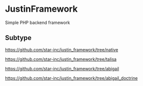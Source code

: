 # JustinFramework

Simple PHP backend framework

## Subtype

https://github.com/star-inc/justin_framework/tree/native


https://github.com/star-inc/justin_framework/tree/talisa


https://github.com/star-inc/justin_framework/tree/abigail


https://github.com/star-inc/justin_framework/tree/abigail_doctrine
